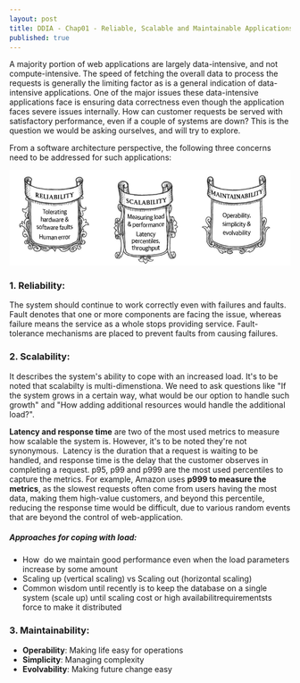 ```yaml
---
layout: post
title: DDIA - Chap01 - Reliable, Scalable and Maintainable Applications
published: true
---
```


A majority portion of web applications are largely data-intensive, and not compute-intensive. The speed of fetching the overall data to process the requests is generally the limiting factor as is a general indication of data-intensive applications. One of the major issues these data-intensive applications face is ensuring data correctness even though the application faces severe issues internally. How can customer requests be served with satisfactory performance, even if a couple of systems are down? This is the question we would be asking ourselves, and will try to explore.


From a software architecture perspective, the following three concerns need to be addressed for such applications:

![](../images/ddia/chap01_intro.png)

### 1. Reliability: 
The system should continue to work correctly even with failures and faults. Fault denotes that one or more components are facing the issue, whereas failure means the service as a whole stops providing service. Fault-tolerance mechanisms are placed to prevent faults from causing failures.


### 2. Scalability: 
It describes the system's ability to cope with an increased load. It's to be noted that scalabilty is multi-dimenstiona. We need to ask questions like "If the system grows in a certain way, what would be our option to handle such growth" and "How adding additional resources would handle the additional load?".

**Latency and response time** are two of the most used metrics to measure how scalable the system is. However, it's to be noted they're not synonymous.  Latency is the duration that a request is waiting to be handled, and response time is the delay that the customer observes in completing a request. p95, p99 and p999 are the most used percentiles to capture the metrics. For example, Amazon uses **p999 to measure the metrics**, as the slowest requests often come from users having the most data, making them high-value customers, and beyond this percentile, reducing the response time would be difficult, due to various random events that are beyond the control of web-application.

##### Approaches for coping with load:
- How  do we maintain good performance even when the load parameters increase by some amount
- Scaling up (vertical scaling) vs Scaling out (horizontal scaling)
- Common wisdom until recently is to keep the database on a single system (scale up) until scaling cost or high availabilitrequirementsts force to make it distributed


### 3. Maintainability:
- **Operability**: Making life easy for operations
- **Simplicity**: Managing complexity
- **Evolvability**: Making future change easy

